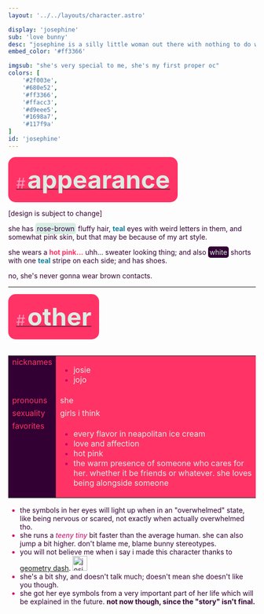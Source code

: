```yaml
---
layout: '../../layouts/character.astro'

display: 'josephine'
sub: 'love bunny'
desc: "josephine is a silly little woman out there with nothing to do with her life, other than talk to her friends; and she's 20 years old, what a loser. she ocassionally goes out and do stuff like the regular adult. she does not have a job right now."
embed_color: '#ff3366'

imgsub: "she's very special to me, she's my first proper oc"
colors: [
    '#2f003e',
    '#680e52',
    '#ff3366',
    '#ffacc3',
    '#d9eee5',
    '#1698a7',
    '#117f9a'
]
id: 'josephine'
---
```

<style>
    :root {
        --header-color: #303;
        --header-logo-color-1: #d9eee5;
        --header-logo-color-2: #f36;

        --col-bright: #d9eee5;
        --col-light: #f795b6;
        --col-main: #f36;
        --col-dim: #c06;
        --col-dark: #303;

        --col-bg: #d9eee5;
        --col-char-bg: #117f9a;

        --col-link: #f36;
        --col-link-hover: #f795b6
    }

    html {
        color: var(--col-dark);
    }

    i {
        text-decoration: italic;
        color: var(--col-dim);
    }

    .white {
        color: var(--col-bright);
        background-color: var(--col-dark);
        padding: 3px;
        border-radius: 5px;
    }

    .black {
        color: #2f003e;
        background-color: var(--col-bright);
        padding: 3px;
        border-radius: 5px;
    }

    li::marker {
        color: var(--col-dim);  
    }

    table {
        color: var(--col-bright);
    }
    
    td {
        background-color: var(--col-main);
    }

    td.name {
        background-color: var(--col-dark);
        color: var(--col-main);
        box-shadow: unset;
        align-content: start;
    }
</style>

<section id="appearance" style="text-align: left">

<div style="background-color: var(--col-main); padding: 16px; border-radius: 15px; width: fit-content;">
<a href="#appearance">
<span style="font-size: 30px; color: var(--col-light)">#</span>
<span style="font-weight: bolder; font-size: 50px; margin: 0; margin-top: 30px; color: var(--col-bright)">
appearance
</span>
</a>
</div>

[design is subject to change]

she has <span class="black">rose-brown</span> fluffy hair, <span style="color:#117f9a;font-weight: bold;">teal</span> eyes with weird letters in them, and somewhat pink skin, but that may be because of my art style.

she wears a <span style="color:#f36;font-weight: bold;">hot pink...</span> uhh... sweater looking thing; and also <span class="white">white</span> shorts with one <span style="color:#117f9a;font-weight: bold;">teal</span> stripe on each side; and has shoes.

no, she's never gonna wear brown contacts.

</section>

<hr>
<section id="other" style="text-align: left">

<div style="background-color: var(--col-main); padding: 16px; border-radius: 15px; width: fit-content;">
<a href="#other">
<span style="font-size: 30px; color: var(--col-light)">#</span>
<span style="font-weight: bolder; font-size: 50px; margin: 0; margin-top: 30px; color: var(--col-bright)">
other
</span>
</a>
</div>

<br>
<table>

<tr>
    <td class="name">nicknames</td>
    <td>

- josie
- jojo

</td>
</tr>

<tr>
    <td class="name">pronouns</td>
    <td>she</td>
</tr>

<tr>
    <td class="name">sexuality</td>
    <td>girls i think</td>
</tr>

<tr>
    <td class="name">favorites</td>
    <td>

- every flavor in neapolitan ice cream
- love and affection
- hot pink
- the warm presence of someone who cares for her. whether it be friends or whatever. she loves being alongside someone

</td>
</tr>
</table>

- the symbols in her eyes will light up when in an "overwhelmed" state, like being nervous or scared, not exactly when actually overwhelmed tho.
- she runs a <i>teeny tiny</i> bit faster than the average human. she can also jump a bit higher. don't blame me, blame bunny stereotypes.
- you will not believe me when i say i made this character thanks to <a href="https://store.steampowered.com/app/322170/">geometry dash</a>. <img src="/characters/josephine/fuck.png" width="30" title="josie in square game"/>
- she's a bit shy, and doesn't talk much; doesn't mean she doesn't like you though.
- she got her eye symbols from a very important part of her life which will be explained in the future. **not now though, since the "story" isn't final.**

</section>